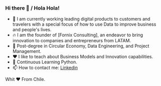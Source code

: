 ### Hi there 👋 / Hola Hola!

- 🔭 I am currently working leading digital products to customers and travelers with a special focus of  how to use Data to improve business and people's lives.
- 🔥 I am the founder of [Fornix Consulting], an endeavor to bring innovation to companies and entrepreneurs from LATAM.
- 🌱 Post-degree in Circular Economy, Data Engineering, and Project Management.
- ❤️ I like to teach about Business Models and Innovation capabilities.
- 🐍 Continuous Learning Python.
- 📫 How to contact me: [Linkedin](www.linkedin.com/in/alvaronicolas)

Whit ❤️ From Chile.
